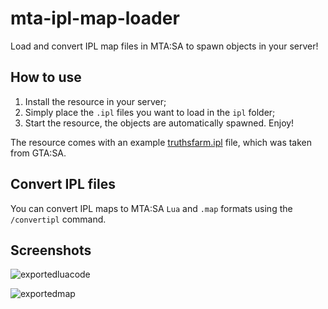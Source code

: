 # mta-ipl-map-loader

Load and convert IPL map files in MTA:SA to spawn objects in your server!

## How to use

1. Install the resource in your server;
2. Simply place the `.ipl` files you want to load in the `ipl` folder;
3. Start the resource, the objects are automatically spawned. Enjoy!

The resource comes with an example [truthsfarm.ipl](/ipl/truthsfarm.ipl) file, which was taken from GTA:SA.

## Convert IPL files

You can convert IPL maps to MTA:SA `Lua` and `.map` formats using the `/convertipl` command.

## Screenshots

![exportedluacode](https://github.com/Fernando-A-Rocha/mta-ipl-map-loader/assets/34967844/5454391b-616c-4495-a75d-8f3aedda5643)

![exportedmap](https://github.com/Fernando-A-Rocha/mta-ipl-map-loader/assets/34967844/ef7a529a-6821-42f6-b6c7-92ae460bcf4e)
